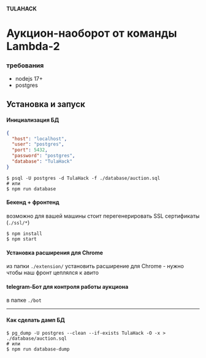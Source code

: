 #### TULAHACK
# Аукцион-наоборот от команды Lambda-2

### требования
- nodejs 17+
- postgres

## Установка и запуск
#### Инициализация БД
```json
{
  "host": "localhost",
  "user": "postgres",
  "port": 5432,
  "password": "postgres",
  "database": "TulaHack"
}
```

```shell
$ psql -U postgres -d TulaHack -f ./database/auction.sql
# или
$ npm run database
```

#### Бекенд + фронтенд
возможно для вашей машины стоит перегенерировать SSL сертификаты (`./ssl/*`)

```shell
$ npm install
$ npm start
```

#### Установка расширения для Chrome
из папки `./extension/` установить расширение для Chrome - нужно чтобы наш фронт цеплялся к авито

#### telegram-Бот для контроля работы аукциона
в папке `./bot`

---
#### Как сделать дамп БД
```shell
$ pg_dump -U postgres --clean --if-exists TulaHack -O -x > ./database/auction.sql
# или
$ npm run database-dump
```
